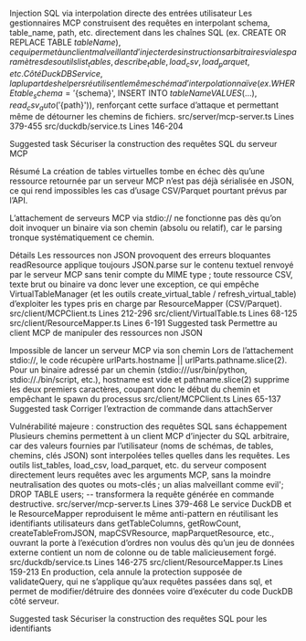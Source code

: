 Injection SQL via interpolation directe des entrées utilisateur
Les gestionnaires MCP construisent des requêtes en interpolant schema, table_name, path, etc. directement dans les chaînes SQL (ex. CREATE OR REPLACE TABLE ${tableName}), ce qui permet à un client malveillant d’injecter des instructions arbitraires via les paramètres des outils list_tables, describe_table, load_csv, load_parquet, etc.
Côté DuckDBService, la plupart des helpers réutilisent le même schéma d’interpolation naïve (ex. WHERE table_schema = '${schema}', INSERT INTO ${tableName} VALUES (...), read_csv_auto('${path}')), renforçant cette surface d’attaque et permettant même de détourner les chemins de fichiers.
src/server/mcp-server.ts
Lines 379-455
src/duckdb/service.ts
Lines 146-204

Suggested task
Sécuriser la construction des requêtes SQL du serveur MCP

Résumé
La création de tables virtuelles tombe en échec dès qu’une ressource retournée par un serveur MCP n’est pas déjà sérialisée en JSON, ce qui rend impossibles les cas d’usage CSV/Parquet pourtant prévus par l’API.

L’attachement de serveurs MCP via stdio:// ne fonctionne pas dès qu’on doit invoquer un binaire via son chemin (absolu ou relatif), car le parsing tronque systématiquement ce chemin.

Détails
Les ressources non JSON provoquent des erreurs bloquantes
readResource applique toujours JSON.parse sur le contenu textuel renvoyé par le serveur MCP sans tenir compte du MIME type ; toute ressource CSV, texte brut ou binaire va donc lever une exception, ce qui empêche VirtualTableManager (et les outils create_virtual_table / refresh_virtual_table) d’exploiter les types pris en charge par ResourceMapper (CSV/Parquet).
src/client/MCPClient.ts
Lines 212-296
src/client/VirtualTable.ts
Lines 68-125
src/client/ResourceMapper.ts
Lines 6-191
Suggested task
Permettre au client MCP de manipuler des ressources non JSON

Impossible de lancer un serveur MCP via son chemin
Lors de l’attachement stdio://, le code récupère urlParts.hostname || urlParts.pathname.slice(2). Pour un binaire adressé par un chemin (stdio:///usr/bin/python, stdio://./bin/script, etc.), hostname est vide et pathname.slice(2) supprime les deux premiers caractères, coupant donc le début du chemin et empêchant le spawn du processus
src/client/MCPClient.ts
Lines 65-137
Suggested task
Corriger l’extraction de commande dans attachServer

Vulnérabilité majeure : construction des requêtes SQL sans échappement
Plusieurs chemins permettent à un client MCP d’injecter du SQL arbitraire, car des valeurs fournies par l’utilisateur (noms de schémas, de tables, chemins, clés JSON) sont interpolées telles quelles dans les requêtes. Les outils list_tables, load_csv, load_parquet, etc. du serveur composent directement leurs requêtes avec les arguments MCP, sans la moindre neutralisation des quotes ou mots-clés ; un alias malveillant comme evil'; DROP TABLE users; -- transformera la requête générée en commande destructive.
src/server/mcp-server.ts
Lines 379-468
Le service DuckDB et le ResourceMapper reproduisent le même anti-pattern en réutilisant les identifiants utilisateurs dans getTableColumns, getRowCount, createTableFromJSON, mapCSVResource, mapParquetResource, etc., ouvrant la porte à l’exécution d’ordres non voulus dès qu’un jeu de données externe contient un nom de colonne ou de table malicieusement forgé.
src/duckdb/service.ts
Lines 146-275
src/client/ResourceMapper.ts
Lines 159-213
En production, cela annule la protection supposée de validateQuery, qui ne s’applique qu’aux requêtes passées dans sql, et permet de modifier/détruire des données voire d’exécuter du code DuckDB côté serveur.

Suggested task
Sécuriser la construction des requêtes SQL pour les identifiants
